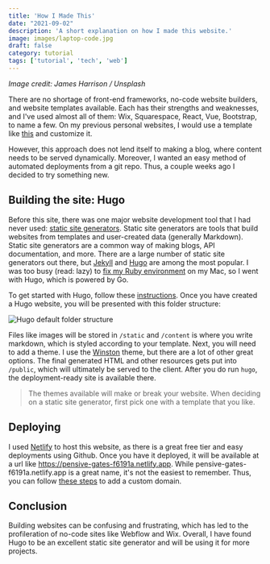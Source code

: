 ```yaml
---
title: 'How I Made This'
date: "2021-09-02"
description: 'A short explanation on how I made this website.'
image: images/laptop-code.jpg
draft: false
category: tutorial
tags: ['tutorial', 'tech', 'web']
---
```


_Image credit: James Harrison / Unsplash_

There are no shortage of front-end frameworks, no-code website builders, and website templates available. Each has their strengths and weaknesses, and I've used almost all of them: Wix, Squarespace, React, Vue, Bootstrap, to name a few. On my previous personal websites, I would use a template like [this](https://github.com/tailwindtoolbox/Profile-Card) and customize it.

However, this approach does not lend itself to making a blog, where content needs to be served dynamically. Moreover, I wanted an easy method of automated deployments from a git repo. Thus, a couple weeks ago I decided to try something new.

## Building the site: Hugo

Before this site, there was one major website development tool that I had never used: [static site generators](https://www.cloudflare.com/learning/performance/static-site-generator/). Static site generators are tools that build websites from templates and user-created data (generally Markdown). Static site generators are a common way of making blogs, API documentation, and more. There are a large number of static site generators out there, but [Jekyll](https://jekyllrb.com/) and [Hugo](https://gohugo.io/) are among the most popular. I was too busy (read: lazy) to [fix my Ruby environment](https://stackify.com/install-ruby-on-your-mac-everything-you-need-to-get-going/) on my Mac, so I went with Hugo, which is powered by Go.

To get started with Hugo, follow these [instructions](https://gohugo.io/getting-started/quick-start/). Once you have created a Hugo website, you will be presented with this folder structure:

![Hugo default folder structure](/images/hugo-default.png)

Files like images will be stored in `/static` and `/content` is where you write markdown, which is styled according to your template. Next, you will need to add a theme. I use the [Winston](https://github.com/zerostaticthemes/hugo-winston-theme) theme, but there are a lot of other great options. The final generated HTML and other resources gets put into `/public`, which will ultimately be served to the client. After you do run `hugo`, the deployment-ready site is available there.

> The themes available will make or break your website. When deciding on a static site generator, first pick one with a template that you like.

## Deploying

I used [Netlify](https://www.netlify.com/) to host this website, as there is a great free tier and easy deployments using Github. Once you have it deployed, it will be available at a url like https://pensive-gates-f6191a.netlify.app. While pensive-gates-f6191a.netlify.app is a great name, it's not the easiest to remember. Thus, you can follow [these steps](https://docs.netlify.com/domains-https/custom-domains/) to add a custom domain.

## Conclusion

Building websites can be confusing and frustrating, which has led to the profileration of no-code sites like Webflow and Wix. Overall, I have found Hugo to be an excellent static site generator and will be using it for more projects.
